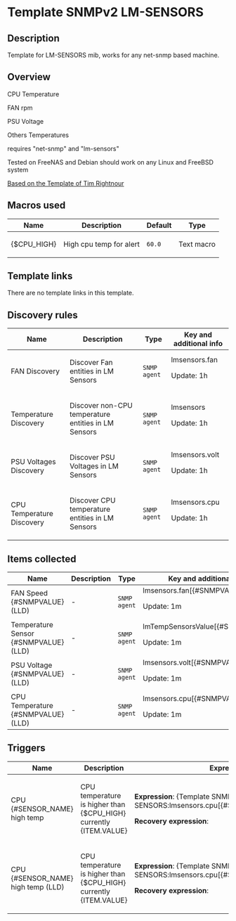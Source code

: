 # Template SNMPv2 LM-SENSORS

## Description

Template for LM-SENSORS mib, works for any net-snmp based machine.

## Overview

CPU Temperature


FAN rpm


PSU Voltage


Others Temperatures


 


requires "net-snmp" and "lm-sensors"


 


Tested on FreeNAS and Debian should work on any Linux and FreeBSD system


 


[Based on the Template of Tim Rightnour](cat-server-hardware/lm-sensors-snmp "Based on the Template of Tim Rightnour")

## Macros used

|Name|Description|Default|Type|
|----|-----------|-------|----|
|{$CPU_HIGH}|<p>High cpu temp for alert</p>|`60.0`|Text macro|
## Template links

There are no template links in this template.

## Discovery rules

|Name|Description|Type|Key and additional info|
|----|-----------|----|----|
|FAN Discovery|<p>Discover Fan entities in LM Sensors</p>|`SNMP agent`|lmsensors.fan<p>Update: 1h</p>|
|Temperature Discovery|<p>Discover non-CPU temperature entities in LM Sensors</p>|`SNMP agent`|lmsensors<p>Update: 1h</p>|
|PSU Voltages Discovery|<p>Discover PSU Voltages in LM Sensors</p>|`SNMP agent`|lmsensors.volt<p>Update: 1h</p>|
|CPU Temperature Discovery|<p>Discover CPU temperature entities in LM Sensors</p>|`SNMP agent`|lmsensors.cpu<p>Update: 1h</p>|
## Items collected

|Name|Description|Type|Key and additional info|
|----|-----------|----|----|
|FAN Speed {#SNMPVALUE} (LLD)|<p>-</p>|`SNMP agent`|lmsensors.fan[{#SNMPVALUE}]<p>Update: 1m</p>|
|Temperature Sensor {#SNMPVALUE} (LLD)|<p>-</p>|`SNMP agent`|lmTempSensorsValue[{#SNMPVALUE}]<p>Update: 1m</p>|
|PSU Voltage {#SNMPVALUE} (LLD)|<p>-</p>|`SNMP agent`|lmsensors.volt[{#SNMPVALUE}]<p>Update: 1m</p>|
|CPU Temperature {#SNMPVALUE} (LLD)|<p>-</p>|`SNMP agent`|lmsensors.cpu[{#SNMPVALUE}]<p>Update: 1m</p>|
## Triggers

|Name|Description|Expression|Priority|
|----|-----------|----------|--------|
|CPU {#SENSOR_NAME} high temp|<p>CPU temperature is higher than {$CPU_HIGH} currently {ITEM.VALUE}</p>|<p>**Expression**: {Template SNMPv2 LM-SENSORS:lmsensors.cpu[{#SNMPVALUE}].last(3)}>60.0</p><p>**Recovery expression**: </p>|warning|
|CPU {#SENSOR_NAME} high temp (LLD)|<p>CPU temperature is higher than {$CPU_HIGH} currently {ITEM.VALUE}</p>|<p>**Expression**: {Template SNMPv2 LM-SENSORS:lmsensors.cpu[{#SNMPVALUE}].last(3)}>60.0</p><p>**Recovery expression**: </p>|warning|
